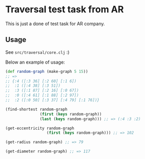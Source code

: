 # Traversal test task from AR

This is just a done of test task for AR company.

## Usage

See `src/traversal/core.clj` :)

Below an example of usage:

```clojure
(def random-graph (make-graph 5 15))
;; =>
;; {:4 ([:3 36] [:2 60] [:1 6])
;;  :1 ([:4 38] [:3 51])
;;  :3 ([:1 87] [:2 16] [:0 67])
;;  :0 ([:4 61] [:1 88] [:2 97])
;;  :2 ([:0 50] [:3 37] [:4 79] [:1 76])}

(find-shortest random-graph
               (first (keys random-graph))
               (last (keys random-graph))) ;; => (:4 :3 :2)

(get-eccentricity random-graph
                  (first (keys random-graph))) ;; => 102

(get-radius random-graph) ;; => 79

(get-diameter random-graph) ;; => 117
```
